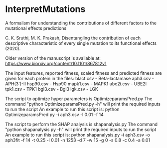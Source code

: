 # InterpretMutations
A formalism for understanding the contributions of different factors to the mutational effects predictions

C. K. Sruthi, M. K. Prakash, Disentangling the contribution of each descriptive characteristic of every single mutation to its functional effects (2020).

Older version of the manuscript is available at: https://www.biorxiv.org/content/10.1101/867812v1


The input features, reported fitness, scaled fitness and predicted fitness are given for each protein in the files:
blact.csv - Beta-lactamase 
aph3.csv  - APH(3')-II 
hsp90.csv - Hsp90
mapk1.csv - MAPK1
ube2i.csv - UBE2I
tpk1.csv  - TPK1
bgl3.csv  - Bgl3
lgk.csv   - LGK

The script to optimize hyper parameters is OptimizeparamsPred.py
The command "python OptimizeparamsPred.py -h" will print the required inputs to run the script
An example to run this script is:
python OptimizeparamsPred.py -i aph3.csv -l 0.01 -f 14

The script to perform the SHAP analysis is shapanalysis.py
The command "python shapanalysis.py -h" will print the required inputs to run the script
An example to run this script is:
python shapanalysis.py -i aph3.csv -o aph3fit -f 14 -t 0.25 -l 0.01 -n 1253 -d 7 -w 15 -g 0 -s 0.8 -c 0.4 -a 0.01

